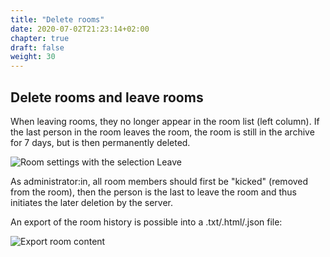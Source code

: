 ```yaml
---
title: "Delete rooms"
date: 2020-07-02T21:23:14+02:00
chapter: true
draft: false
weight: 30
---
```

## Delete rooms and leave rooms


When leaving rooms, they no longer appear in the room list (left column). If the last person in the room leaves the room, the room is still in the archive for 7 days, but is then permanently deleted.

![Room settings with the selection Leave](/images/01_Leave_en.png)

As administrator:in, all room members should first be "kicked" (removed from the room), then the person is the last to leave the room and thus initiates the later deletion by the server.

An export of the room history is possible into a .txt/.html/.json file:

![Export room content](https://element.io/blog/content/images/size/w1000/2021/10/Screenshot-2021-10-11-at-10.21.21.png)
